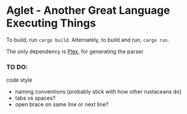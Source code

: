# Aglet - Another Great Language Executing Things

To build, run `cargo build`. Alternately, to build and run, `cargo run`.

The only dependency is [Plex](https://github.com/goffrie/plex), for generating the parser.

### TO DO:
code style
- naming conventions (probably stick with how other rustaceans do)
- tabs vs spaces?
- open brace on same line or next line?
